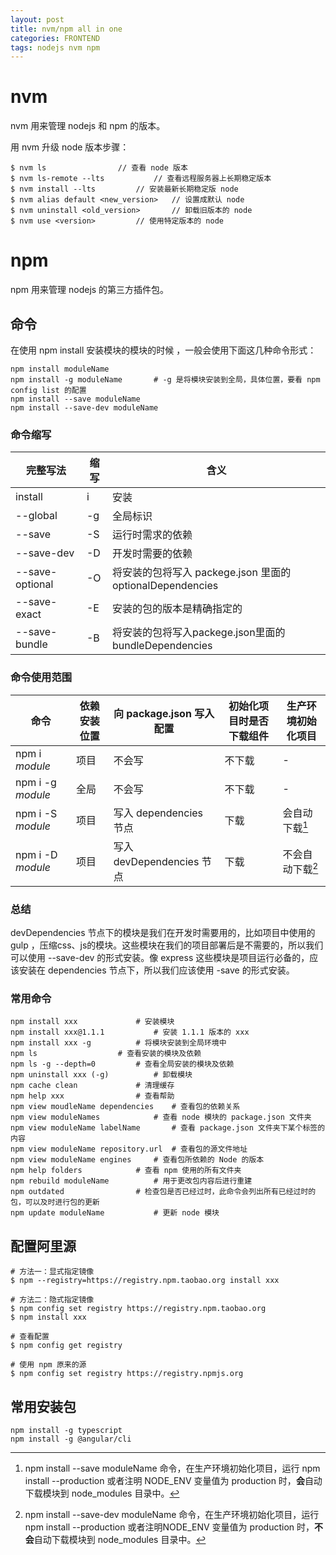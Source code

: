 ```yaml
---
layout: post
title: nvm/npm all in one
categories: FRONTEND
tags: nodejs nvm npm
---
```

# nvm

nvm 用来管理 nodejs 和 npm 的版本。

用 nvm 升级 node 版本步骤：

```shell
$ nvm ls				// 查看 node 版本
$ nvm ls-remote --lts			// 查看远程服务器上长期稳定版本
$ nvm install --lts			// 安装最新长期稳定版 node
$ nvm alias default <new_version>	// 设置成默认 node
$ nvm uninstall <old_version>		// 卸载旧版本的 node
$ nvm use <version>			// 使用特定版本的 node
```

# npm

npm 用来管理 nodejs 的第三方插件包。

## 命令

在使用 npm install 安装模块的模块的时候 ，一般会使用下面这几种命令形式：

```shell
npm install moduleName
npm install -g moduleName		# -g 是将模块安装到全局，具体位置，要看 npm config list 的配置
npm install --save moduleName
npm install --save-dev moduleName
```

### 命令缩写

| 完整写法           | 缩写 | 含义                                                      |
| ------------------ | ---- | --------------------------------------------------------- |
| install            | i    | 安装                                                      |
| \-\-global         | \-g  | 全局标识                                                  |
| \-\-save           | \-S  | 运行时需求的依赖                                          |
| \-\-save\-dev      | -D   | 开发时需要的依赖                                          |
| \-\-save\-optional | \-O  | 将安装的包将写入 packege.json 里面的 optionalDependencies |
| \-\-save\-exact    | \-E  | 安装的包的版本是精确指定的                                |
| \-\-save\-bundle   | \-B  | 将安装的包将写入packege.json里面的bundleDependencies      |

### 命令使用范围

| 命令               | 依赖安装位置 | 向 package.json 写入配置  | 初始化项目时是否下载组件 | 生产环境初始化项目 |
| ------------------ | ------------ | ------------------------- | ------------------------ | ------------------ |
| npm i *module*     | 项目         | 不会写                    | 不下载                   | \-                 |
| npm i \-g *module* | 全局         | 不会写                    | 不下载                   | \-                 |
| npm i \-S *module* | 项目         | 写入 dependencies 节点    | 下载                     | 会自动下载[^1]     |
| npm i \-D *module* | 项目         | 写入 devDependencies 节点 | 下载                     | 不会自动下载[^2]   |

[^1]:npm install --save moduleName 命令，在生产环境初始化项目，运行 npm install --production 或者注明 NODE_ENV 变量值为 production 时，**会**自动下载模块到 node_modules 目录中。
[^2]:npm install --save-dev moduleName 命令，在生产环境初始化项目，运行 npm install --production 或者注明NODE_ENV 变量值为 production 时，**不会**自动下载模块到 node_modules 目录中。

### 总结

devDependencies 节点下的模块是我们在开发时需要用的，比如项目中使用的 gulp ，压缩css、js的模块。这些模块在我们的项目部署后是不需要的，所以我们可以使用 \-\-save\-dev 的形式安装。像 express 这些模块是项目运行必备的，应该安装在 dependencies 节点下，所以我们应该使用 \-save 的形式安装。

### 常用命令

```shell
npm install xxx				# 安装模块
npm install xxx@1.1.1			# 安装 1.1.1 版本的 xxx
npm install xxx -g			# 将模块安装到全局环境中
npm ls					# 查看安装的模块及依赖
npm ls -g --depth=0			# 查看全局安装的模块及依赖
npm uninstall xxx (-g)			# 卸载模块
npm cache clean				# 清理缓存
npm help xxx				# 查看帮助
npm view moudleName dependencies	# 查看包的依赖关系
npm view moduleNames  			# 查看 node 模块的 package.json 文件夹
npm view moduleName labelName		# 查看 package.json 文件夹下某个标签的内容
npm view moduleName repository.url	# 查看包的源文件地址
npm view moduleName engines		# 查看包所依赖的 Node 的版本
npm help folders			# 查看 npm 使用的所有文件夹
npm rebuild moduleName			# 用于更改包内容后进行重建
npm outdated				# 检查包是否已经过时，此命令会列出所有已经过时的包，可以及时进行包的更新
npm update moduleName			# 更新 node 模块
```

## 配置阿里源

```shell
# 方法一：显式指定镜像
$ npm --registry=https://registry.npm.taobao.org install xxx

# 方法二：隐式指定镜像
$ npm config set registry https://registry.npm.taobao.org
$ npm install xxx

# 查看配置
$ npm config get registry

# 使用 npm 原来的源
$ npm config set registry https://registry.npmjs.org
```

## 常用安装包

```shell
npm install -g typescript
npm install -g @angular/cli

```

